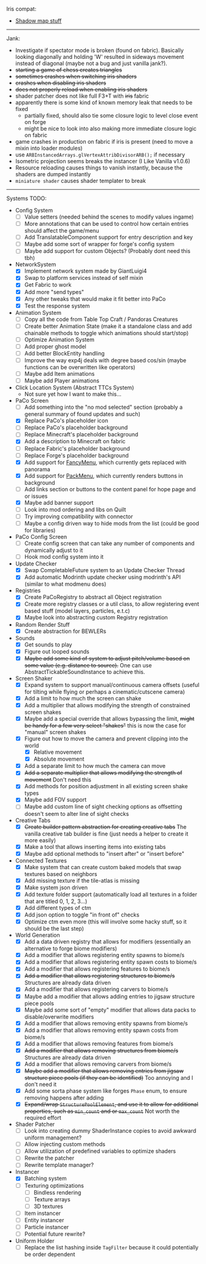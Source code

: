 Iris compat:
- [Shadow map stuff](https://github.com/IrisShaders/Iris/blob/6c20dcd953f86b5f774abf0857ce9ecf28b44618/src/main/java/net/irisshaders/iris/pipeline/IrisRenderingPipeline.java#L743)

<hr/>

Jank:
- Investigate if spectator mode is broken (found on fabric). Basically looking diagonally and holding 'W' resulted in sideways movement instead of diagonal (maybe not a bug and just vanilla jank?).
- ~~starting a game of chess creates triangles~~
- ~~sometimes crashes when switching iris shaders~~
- ~~crashes when disabling iris shaders~~
- ~~does not properly reload when enabling iris shaders~~
- shader patcher does not like full F3+T with ~~iris~~ fabric
- apparently there is some kind of known memory leak that needs to be fixed
  - partially fixed, should also tie some closure logic to level close event on forge
  - might be nice to look into also making more immediate closure logic on fabric
- game crashes in production on fabric if iris is present (need to move a mixin into loader modules)
- use `ARBInstancedArrays.glVertexAttribDivisorARB();` if necessary
- Isometric projection seems breaks the instancer (I Like Vanilla v1.0.6)
- Resource reloading causes things to vanish instantly, because the shaders are dumped instantly
- `miniature shader` causes shader templater to break

<hr/>

Systems TODO:
- Config System
  - [ ] Value setters (needed behind the scenes to modify values ingame)
  - [ ] More annotations that can be used to control how certain entries should affect the game/menu
  - [ ] Add TranslatableComponent support for entry description and key
  - [ ] Maybe add some sort of wrapper for forge's config system
  - [ ] Maybe add support for custom Objects? (Probably dont need this tbh)
- NetworkSystem
  - [x] Implement network system made by GiantLuigi4
  - [x] Swap to platform services instead of self mixin
  - [x] Get Fabric to work
  - [x] Add more "send types"
  - [x] Any other tweaks that would make it fit better into PaCo
  - [x] Test the response system
- Animation System
  - [ ] Copy all the code from Table Top Craft / Pandoras Creatures
  - [ ] Create better Animation State (make it a standalone class and add chainable methods to toggle which animations should start/stop)
  - [ ] Optimize Animation System
  - [ ] Add proper ghost model
  - [ ] Add better BlockEntity handling
  - [ ] Improve the way exp4j deals with degree based cos/sin (maybe functions can be overwritten like operators)
  - [ ] Maybe add Item animations
  - [ ] Maybe add Player animations
- Click Location System (Abstract TTCs System)
  - Not sure yet how I want to make this...
- PaCo Screen
  - [ ] Add something into the "no mod selected" section (probably a general summary of found updates and such)
  - [x] Replace PaCo's placeholder icon
  - [ ] Replace PaCo's placeholder background
  - [ ] Replace Minecraft's placeholder background
  - [x] Add a description to Minecraft on fabric
  - [ ] Replace Fabric's placeholder background
  - [ ] Replace Forge's placeholder background
  - [x] Add support for [FancyMenu](https://www.curseforge.com/minecraft/mc-mods/fancymenu), which currently gets replaced with panorama
  - [x] Add support for [PackMenu](https://www.curseforge.com/minecraft/mc-mods/packmenu), which currently renders buttons in background
  - [ ] Add links section or buttons to the content panel for hope page and or issues
  - [x] Maybe add banner support
  - [ ] Look into mod ordering and libs on Quilt
  - [ ] Try improving compatibility with connector
  - [ ] Maybe a config driven way to hide mods from the list (could be good for libraries)
- PaCo Config Screen
  - [ ] Create config screen that can take any number of components and dynamically adjust to it
  - [ ] Hook mod config system into it
- Update Checker
  - [x] Swap CompletableFuture system to an Update Checker Thread
  - [x] Add automatic Modrinth update checker using modrinth's API (similar to what modmenu does)
- Registries
  - [x] Create PaCoRegistry to abstract all Object registration
  - [x] Create more registry classes or a util class, to allow registering event based stuff (model layers, particles, e.t.c)
  - [x] Maybe look into abstracting custom Registry registration
- Random Render Stuff
  - [x] Create abstraction for BEWLERs
- Sounds
  - [x] Get sounds to play
  - [x] Figure out looped sounds
  - [x] ~~Maybe add some kind of system to adjust pitch/volume based on some value (e.g. distance to source).~~ One can use AbstractTickableSoundInstance to achieve this.
- Screen Shaker
  - [x] Expand system to support manual/continuous camera offsets (useful for tilting while flying or perhaps a cinematic/cutscene camera)
  - [x] Add a limit to how much the screen can shake
  - [x] Add a multiplier that allows modifying the strength of constrained screen shakes
  - [x] Maybe add a special override that allows bypassing the limit, ~~might be handy for a few very select "shakes"~~ this is now the case for "manual" screen shakes
  - [x] Figure out how to move the camera and prevent clipping into the world
    - [x] Relative movement
    - [x] Absolute movement
  - [x] Add a separate limit to how much the camera can move
  - [x] ~~Add a separate multiplier that allows modifying the strength of movement~~ Don't need this
  - [x] Add methods for position adjustment in all existing screen shake types
  - [x] Maybe add FOV support
  - [ ] Maybe add custom line of sight checking options as offsetting doesn't seem to alter line of sight checks 
- Creative Tabs
  - [x] ~~Create builder pattern abstraction for creating creative tabs~~ The vanilla creative tab builder is fine (just needs a helper to create it more easily)
  - [x] Make a tool that allows inserting items into existing tabs
  - [x] Maybe add optional methods to "insert after" or "insert before"
- Connected Textures
  - [x] Make system that can create custom baked models that swap textures based on neighbors
  - [x] Add missing texture if the tile-atlas is missing
  - [x] Make system json driven
  - [x] Add texture folder support (automatically load all textures in a folder that are titled 0, 1, 2, 3...)
  - [x] Add different types of ctm
  - [x] Add json option to toggle "in front of" checks
  - [x] Optimize ctm even more (this will involve some hacky stuff, so it should be the last step)
- World Generation
  - [x] Add a data driven registry that allows for modifiers (essentially an alternative to forge biome modifiers)
  - [x] Add a modifier that allows registering entity spawns to biome/s
  - [x] Add a modifier that allows registering entity spawn costs to biome/s
  - [x] Add a modifier that allows registering features to biome/s
  - [x] ~~Add a modifier that allows registering structures to biome/s~~ Structures are already data driven
  - [x] Add a modifier that allows registering carvers to biome/s
  - [x] Maybe add a modifier that allows adding entries to jigsaw structure piece pools
  - [x] Maybe add some sort of "empty" modifier that allows data packs to disable/overwrite modifiers
  - [x] Add a modifier that allows removing entity spawns from biome/s
  - [x] Add a modifier that allows removing entity spawn costs from biome/s
  - [x] Add a modifier that allows removing features from biome/s
  - [x] ~~Add a modifier that allows removing structures from biome/s~~ Structures are already data driven
  - [x] Add a modifier that allows removing carvers from biome/s
  - [x] ~~Maybe add a modifier that allows removing entries from jigsaw structure piece pools (if they can be identified)~~ Too annoying and I don't need it
  - [x] Add some sorta phase system like forges `Phase` enum, to ensure removing happens after adding
  - [x] ~~Expand/wrap `StructurePoolElement`, and use it to allow for additional properties, such as `min_count` and or `max_count`~~ Not worth the required effort
- Shader Patcher
  - [ ] Look into creating dummy ShaderInstance copies to avoid awkward uniform management?
  - [ ] Allow injecting custom methods
  - [ ] Allow utilization of predefined variables to optimize shaders
  - [ ] Rewrite the patcher
  - [ ] Rewrite template manager?
- Instancer
  - [x] Batching system
  - [ ] Texturing optimizations
    - [ ] Bindless rendering
    - [ ] Texture arrays
    - [ ] 3D textures
  - [ ] Item instancer
  - [ ] Entity instancer
  - [ ] Particle instancer
  - [ ] Potential future rewrite?
- Uniform Holder
  - [ ] Replace the list hashing inside `TagFilter` because it could potentially be order dependent
